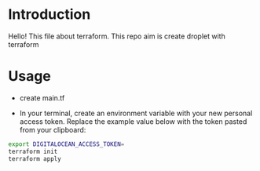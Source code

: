 # Introduction
Hello! This file about terraform. This repo aim is create droplet with terraform
# Usage
- create main.tf

- In your terminal, create an environment variable with your new personal access token. Replace the example value below with the token pasted from your clipboard:
```bash
export DIGITALOCEAN_ACCESS_TOKEN=
terraform init
terraform apply
```